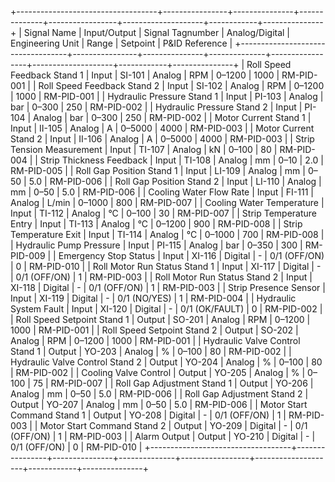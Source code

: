 +-----------------------------------+----------------+---------------+--------------+-----------------+--------------------+------------+---------------+
| Signal Name                       | Input/Output   | Signal Tagnumber | Analog/Digital | Engineering Unit | Range             | Setpoint   | P&ID Reference |
+-----------------------------------+----------------+---------------+--------------+-----------------+--------------------+------------+---------------+
| Roll Speed Feedback Stand 1       | Input          | SI-101        | Analog       | RPM             | 0–1200             | 1000       | RM-PID-001    |
| Roll Speed Feedback Stand 2       | Input          | SI-102        | Analog       | RPM             | 0–1200             | 1000       | RM-PID-001    |
| Hydraulic Pressure Stand 1        | Input          | PI-103        | Analog       | bar             | 0–300              | 250        | RM-PID-002    |
| Hydraulic Pressure Stand 2        | Input          | PI-104        | Analog       | bar             | 0–300              | 250        | RM-PID-002    |
| Motor Current Stand 1             | Input          | II-105        | Analog       | A               | 0–5000             | 4000       | RM-PID-003    |
| Motor Current Stand 2             | Input          | II-106        | Analog       | A               | 0–5000             | 4000       | RM-PID-003    |
| Strip Tension Measurement         | Input          | TI-107        | Analog       | kN              | 0–100              | 80         | RM-PID-004    |
| Strip Thickness Feedback          | Input          | TI-108        | Analog       | mm              | 0–10               | 2.0        | RM-PID-005    |
| Roll Gap Position Stand 1         | Input          | LI-109        | Analog       | mm              | 0–50               | 5.0        | RM-PID-006    |
| Roll Gap Position Stand 2         | Input          | LI-110        | Analog       | mm              | 0–50               | 5.0        | RM-PID-006    |
| Cooling Water Flow Rate           | Input          | FI-111        | Analog       | L/min           | 0–1000             | 800        | RM-PID-007    |
| Cooling Water Temperature         | Input          | TI-112        | Analog       | °C              | 0–100              | 30         | RM-PID-007    |
| Strip Temperature Entry           | Input          | TI-113        | Analog       | °C              | 0–1200             | 900        | RM-PID-008    |
| Strip Temperature Exit            | Input          | TI-114        | Analog       | °C              | 0–1000             | 700        | RM-PID-008    |
| Hydraulic Pump Pressure           | Input          | PI-115        | Analog       | bar             | 0–350              | 300        | RM-PID-009    |
| Emergency Stop Status             | Input          | XI-116        | Digital      | -               | 0/1 (OFF/ON)       | 0          | RM-PID-010    |
| Roll Motor Run Status Stand 1     | Input          | XI-117        | Digital      | -               | 0/1 (OFF/ON)       | 1          | RM-PID-003    |
| Roll Motor Run Status Stand 2     | Input          | XI-118        | Digital      | -               | 0/1 (OFF/ON)       | 1          | RM-PID-003    |
| Strip Presence Sensor             | Input          | XI-119        | Digital      | -               | 0/1 (NO/YES)       | 1          | RM-PID-004    |
| Hydraulic System Fault            | Input          | XI-120        | Digital      | -               | 0/1 (OK/FAULT)     | 0          | RM-PID-002    |
| Roll Speed Setpoint Stand 1       | Output         | SO-201        | Analog       | RPM             | 0–1200             | 1000       | RM-PID-001    |
| Roll Speed Setpoint Stand 2       | Output         | SO-202        | Analog       | RPM             | 0–1200             | 1000       | RM-PID-001    |
| Hydraulic Valve Control Stand 1   | Output         | YO-203        | Analog       | %               | 0–100              | 80         | RM-PID-002    |
| Hydraulic Valve Control Stand 2   | Output         | YO-204        | Analog       | %               | 0–100              | 80         | RM-PID-002    |
| Cooling Valve Control             | Output         | YO-205        | Analog       | %               | 0–100              | 75         | RM-PID-007    |
| Roll Gap Adjustment Stand 1       | Output         | YO-206        | Analog       | mm              | 0–50               | 5.0        | RM-PID-006    |
| Roll Gap Adjustment Stand 2       | Output         | YO-207        | Analog       | mm              | 0–50               | 5.0        | RM-PID-006    |
| Motor Start Command Stand 1       | Output         | YO-208        | Digital      | -               | 0/1 (OFF/ON)       | 1          | RM-PID-003    |
| Motor Start Command Stand 2       | Output         | YO-209        | Digital      | -               | 0/1 (OFF/ON)       | 1          | RM-PID-003    |
| Alarm Output                      | Output         | YO-210        | Digital      | -               | 0/1 (OFF/ON)       | 0          | RM-PID-010    |
+-----------------------------------+----------------+---------------+--------------+-----------------+--------------------+------------+---------------+

